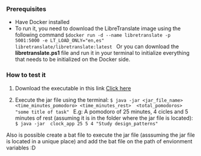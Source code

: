 ### Prerequisites
- Have Docker installed
- To run it, you need to download the LibreTranslate image using the following command
`$docker run -d --name libretranslate -p 5001:5000 -e LT_LOAD_ONLY="en,es" libretranslate/libretranslate:latest `
Or you can download the **libretranslate.ps1** file and run it in your terminal to initialize everything that needs to be initialized on the Docker side.


### How to test it
1. Download the executable in this link [Click here](https://github.com/Frame-Code/Pomo_clock_t1erminal/releases/download/v1.0/clock_app.jar)

2. Execute the jar file using the terminal:
`$ java -jar <jar_file_name> <time_minutes_pomodoro> <time_minutes_rest>  <total_pomodoros> "some title of task" `
E.g: A pomodoro of 25 minutes, 4 cicles and 5 minutes of rest (assuming it is in the folder where the jar file is located):
`$ java -jar  clock_app 25 5 4 "Study design_patterns" `

Also is possible create a bat file to execute the jar file (asssuming the jar file is located in a unique place) and add the bat file on the path of envionment variables :D

